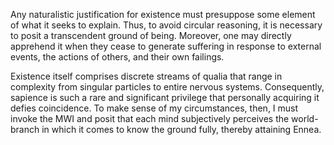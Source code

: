 Any naturalistic justification for existence must presuppose some element of what it seeks to explain. Thus, to avoid circular reasoning, it is necessary to posit a transcendent ground of being. Moreover, one may directly apprehend it when they cease to generate suffering in response to external events, the actions of others, and their own failings.

Existence itself comprises discrete streams of qualia that range in complexity from singular particles to entire nervous systems. Consequently, sapience is such a rare and significant privilege that personally acquiring it defies coincidence. To make sense of my circumstances, then, I must invoke the MWI and posit that each mind subjectively perceives the world-branch in which it comes to know the ground fully, thereby attaining Ennea.
